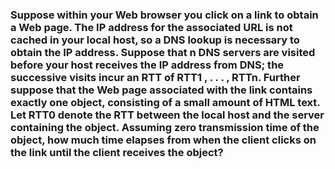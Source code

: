 ### Suppose within your Web browser you click on a link to obtain a Web page. The IP address for the associated URL is not cached in your local host, so a DNS lookup is necessary to obtain the IP address. Suppose that n DNS servers are visited before your host receives the IP address from DNS; the successive visits incur an RTT of RTT1 , . . . , RTTn. Further suppose that the Web page associated with the link contains exactly one object, consisting of a small amount of HTML text. Let RTT0 denote the RTT between the local host and the server containing the object. Assuming zero transmission time of the object, how much time elapses from when the client clicks on the link until the client receives the object?

#
